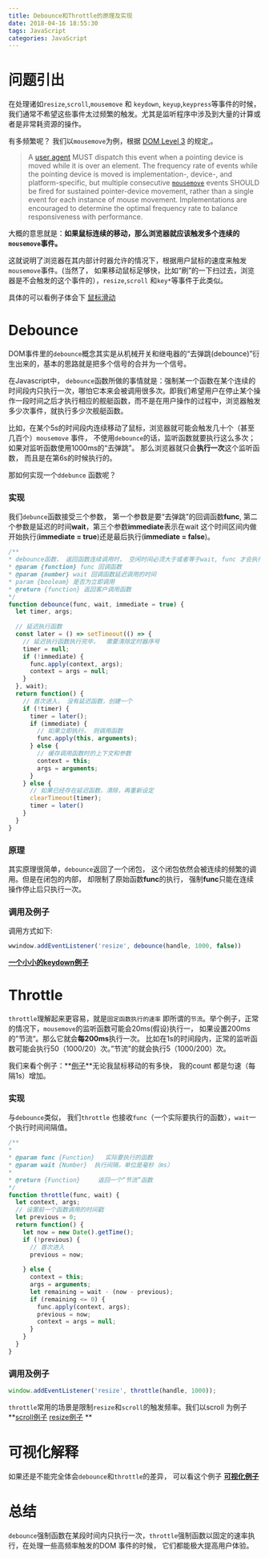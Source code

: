```yaml
---
title: Debounce和Throttle的原理及实现
date: 2018-04-16 18:55:30
tags: JavaScript
categories: JavaScript
---
```


# 问题引出

在处理诸如`resize`,`scroll`,`mousemove` 和 `keydown`, `keyup`,`keypress`等事件的时候， 我们通常不希望这些事件太过频繁的触发。尤其是监听程序中涉及到大量的计算或者是非常耗资源的操作。

 <!--more-->

有多频繁呢？ 我们以`mousemove`为例，根据 [DOM Level 3](https://www.w3.org/TR/DOM-Level-3-Events/#event-type-mousemove) 的规定,。

> A [user agent](https://www.w3.org/TR/DOM-Level-3-Events/#user-agent) MUST dispatch this event when a pointing device is moved while it is over an element. The frequency rate of events while the pointing device is moved is implementation-, device-, and platform-specific, but multiple consecutive [`mousemove`](https://www.w3.org/TR/DOM-Level-3-Events/#mousemove) events SHOULD be fired for sustained pointer-device movement, rather than a single event for each instance of mouse movement. Implementations are encouraged to determine the optimal frequency rate to balance responsiveness with performance.

大概的意思就是：**如果鼠标连续的移动，那么浏览器就应该触发多个连续的`mousemove`事件。**

这就说明了浏览器在其内部计时器允许的情况下，根据用户鼠标的速度来触发`mousemove`事件。(当然了， 如果移动鼠标足够快，比如“刷”的一下扫过去，浏览器是不会触发的这个事件的），`resize`,`scroll` 和`key*`等事件于此类似。

具体的可以看例子体会下 [鼠标滑动 ](https://codepen.io/shuliqi/pen/NWGNXWv?editors=1010)

# Debounce

 DOM事件里的`debounce`概念其实是从机械开关和继电器的“去弹跳(debounce)”衍生出来的，基本的思路就是把多个信号的合并为一个信号。

在Javascript中， `debounce`函数所做的事情就是：强制某一个函数在某个连续的时间段内只执行一次，哪怕它本来会被调用很多次。即我们希望用户在停止某个操作一段时间之后才执行相应的舰艇函数，而不是在用户操作的过程中，浏览器触发多少次事件，就执行多少次舰艇函数。

比如，在某个5s的时间段内连续移动了鼠标，浏览器就可能会触发几十个（甚至几百个）`mousemove` 事件， 不使用`debounce`的话，监听函数就要执行这么多次；如果对监听函数使用1000ms的“去弹跳”。 那么浏览器就只会**执行一次**这个监听函数， 而且是在第6s的时候执行的。

那如何实现一个`ddebunce` 函数呢？

### 实现

我们`debunce`函数接受三个参数， 第一个参数是要“去弹跳”的回调函数**func**, 第二个参数是延迟的时间**wait**，第三个参数**immediate**表示在wait 这个时间区间内做开始执行(**immediate = true**)还是最后执行(**immediate = false**)。

```javascript
/**
* debounce函数， 返回函数连续调用时， 空闲时间必须大于或者等于wait, func 才会执行
* @param {function} func 回调函数
* @param {number} wait 回调函数延迟调用的时间
* param {booleam} 是否为立即调用
* @return {function} 返回客户调用函数
*/
function debounce(func, wait, immediate = true) {
  let timer, args;
  
  // 延迟执行函数
  const later = () => setTimeout(() => {
    // 延迟执行函数执行完毕，  需要清除定时器序号
    timer = null;
    if (!immediate) {
      func.apply(context, args);
      context = args = null;
    }
  }, wait);
  return function() {
    // 首次进入， 没有延迟函数，创建一个
    if (!timer) {
      timer = later();
      if (immediate) {
        // 如果立即执行， 则调用函数
        func.apply(this, arguments);
      } else {
        // 缓存调用函数时的上下文和参数
        context = this;
        args = arguments;
      }
    } else {
      // 如果已经存在延迟函数，清除，再重新设定
      clearTimeout(timer);
      timer = later()
    }
  }
}
```

### 原理

其实原理很简单，`debounce`返回了一个闭包， 这个闭包依然会被连续的频繁的调用。但是在闭包的内部， 却限制了原始函数**func**的执行， 强制**func**只能在连续操作停止后只执行一次。

### 调用及例子

调用方式如下:

```javascript
wwindow.addEventListener('resize', debounce(handle, 1000, false))
```

**[一个小小的keydown例子](https://codepen.io/shuliqi/pen/vYNGeZR)**

# Throttle 

`throttle`理解起来更容易，就是`固定函数执行的速率` 即所谓的`节流`。举个例子，正常的情况下，`mousemove`的监听函数可能会20ms(假设)执行一， 如果设置200ms的”节流“。那么它就会**每200ms**执行一次。 比如在1s的时间段内，正常的监听函数可能会执行50（1000/20）次。”节流"的就会执行5（1000/200）次。

我们来看个例子：**[例子](https://codepen.io/shuliqi/pen/WNQGQbV)**无论我鼠标移动的有多快， 我的count 都是匀速（每隔1s）增加。

### 实现

与`debounce`类似， 我们`throttle`	也接收`func`（一个实际要执行的函数），`wait`一个执行时间间隔值。

```javascript
/**
*
* @param func {Function}   实际要执行的函数
* @param wait {Number}  执行间隔，单位是毫秒（ms）
*
* @return {Function}     返回一个“节流”函数
*/
function throttle(func, wait) {
  let context, args;
  // 设置前一个函数调用的时间戳
  let previous = 0;
  return function() {
    let now = new Date().getTime();
    if (!previous) {
      // 首次进入
      previous = now;
     
    } else {
      context = this;
      args = arguments;
      let remaining = wait - (now - previous);
      if (remaining <= 0) {
        func.apply(context, args);
        previous = now;
        context = args = null;
      }
    }
  }
}
```

### 调用及例子

```javascript
window.addEventListener('resize', throttle(handle, 1000));
```

`throttle`常用的场景是限制`resize`和`scroll`的触发频率。我们以scroll 为例子**[scroll例子](https://codepen.io/shuliqi/pen/NWGRGQr) [resize例子](https://codepen.io/shuliqi/pen/ExVKwEW) ** 

 

# 可视化解释

如果还是不能完全体会`debounce`和`throttle`的差异， 可以看这个例子 **[可视化例子](http://demo.nimius.net/debounce_throttle/)**

# 总结

`debounce`强制函数在某段时间内只执行一次，`throttle`强制函数以固定的速率执行，在处理一些高频率触发的DOM 事件的时候， 它们都能极大提高用户体验。